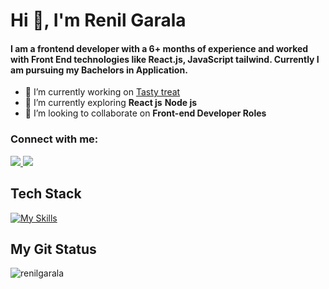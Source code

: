 <h1 align="left">Hi 👋, I'm Renil Garala</h1>
<h4 align="left">I am a frontend developer with a 6+ months of experience and worked with Front End technologies like React.js, JavaScript tailwind. Currently I am pursuing my Bachelors in Application.</h4>

- 🔭 I’m currently working on <a href ="https://github.com/RenilGarala/Food_Order_Website">Tasty treat</a>  
- 🌱 I’m currently exploring **React js** **Node js**
- 👯 I’m looking to collaborate on **Front-end Developer Roles**

<h3>Connect with me: </h3>
<a href="https://mail.google.com/mail/?view=cm&fs=1&to=renilgarala360004@gmail.com">
    <img src="https://skillicons.dev/icons?i=gmail" />
  </a>
  <a href="https://www.linkedin.com/in/renil-garala-3b1b2224a/">
    <img src="https://skillicons.dev/icons?i=linkedin" />
  </a>

## Tech Stack
[![My Skills](https://skillicons.dev/icons?i=js,java,py,c,css,html,react,redux,git,tailwind,bootstrap,materialui,babel,vite,vscode,postman&perline=11)](https://skillicons.dev)

<h2>My Git Status</h2>
<p><img align="center" src="https://github-readme-streak-stats.herokuapp.com/?user=renilgarala&" alt="renilgarala" /></p>
